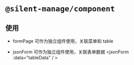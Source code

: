 # `@silent-manage/component`

## 使用

- formPage 可作为独立组件使用，关联菜单和 table

<!--
  currentPage = { name: 'group', content: 'Content-Type Builder' } // 切换页面
  menuList = [ // 修改菜单名称
     { title: 'base', content: 'create new base type',}
     { title: 'single', content: 'create new single type',}
     { title: 'common', content: 'create new common type',}
  ]
 -->
<formPage :current="currentPage" :menuList="menuList" />

- jsonForm 可作为独立组件使用，关联表单数据
  <!--
    tableData 是table的数据 存储一个个json schema的数组集合
    Methods :{
      getFormData: 获取表单数据
      transformToJson: 获取key映射后的表单数据
      resetFields：重置表单
    }
    tableData 中可针对某个json schema 使用自定义渲染器 [{
      customRender:(h, update) => {
        // 在自定义组件v-model绑定update同步到表单数据
        return h(自定义组件, { props: { update } })
      }
    }]
   -->
  <jsonForm :data="tableData" / >
